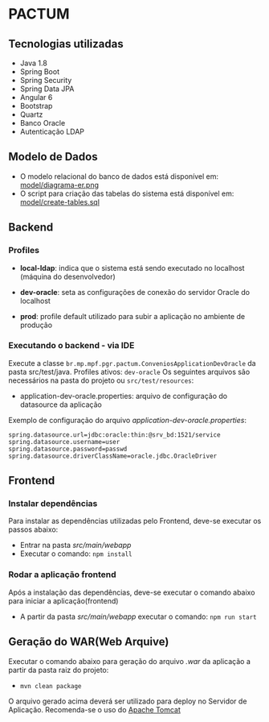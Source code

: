 # PACTUM
## Tecnologias utilizadas
* Java 1.8
* Spring Boot
* Spring Security
* Spring Data JPA
* Angular 6
* Bootstrap
* Quartz
* Banco Oracle
* Autenticação LDAP

## Modelo de Dados
* O modelo relacional do banco de dados está disponível em: [model/diagrama-er.png](model/diagrama-er.png)
* O script para criação das tabelas do sistema está disponível em: [model/create-tables.sql](model/create-tables.sql)

## Backend

### Profiles

* **local-ldap**: indica que o sistema está sendo executado no localhost (máquina do desenvolvedor)

* **dev-oracle**: seta as configurações de conexão do servidor Oracle do localhost

* **prod**: profile default utilizado para subir a aplicação no ambiente de produção

### Executando o backend - via IDE

Execute a classe `br.mp.mpf.pgr.pactum.ConveniosApplicationDevOracle` da pasta src/test/java.
Profiles ativos: `dev-oracle`
Os seguintes arquivos são necessários na pasta do projeto ou `src/test/resources`:
* application-dev-oracle.properties: arquivo de configuração do datasource da aplicação

Exemplo de configuração do arquivo _application-dev-oracle.properties_:
```
spring.datasource.url=jdbc:oracle:thin:@srv_bd:1521/service
spring.datasource.username=user
spring.datasource.password=passwd
spring.datasource.driverClassName=oracle.jdbc.OracleDriver
```
## Frontend
### Instalar dependências
Para instalar as dependências utilizadas pelo Frontend, deve-se executar os passos abaixo:
* Entrar na pasta _src/main/webapp_
* Executar o comando: `npm install`

### Rodar a aplicação frontend
Após a instalação das dependências, deve-se executar o comando abaixo para iniciar a aplicação(frontend)
* A partir da pasta _src/main/webapp_ executar o comando: `npm run start`

## Geração do WAR(Web Arquive)
Executar o comando abaixo para geração do arquivo _.war_ da aplicação a partir da pasta raiz do projeto:
* `mvn clean package`

O arquivo gerado acima deverá ser utilizado para deploy no Servidor de Aplicação. Recomenda-se o uso do [Apache Tomcat](https://tomcat.apache.org/)
